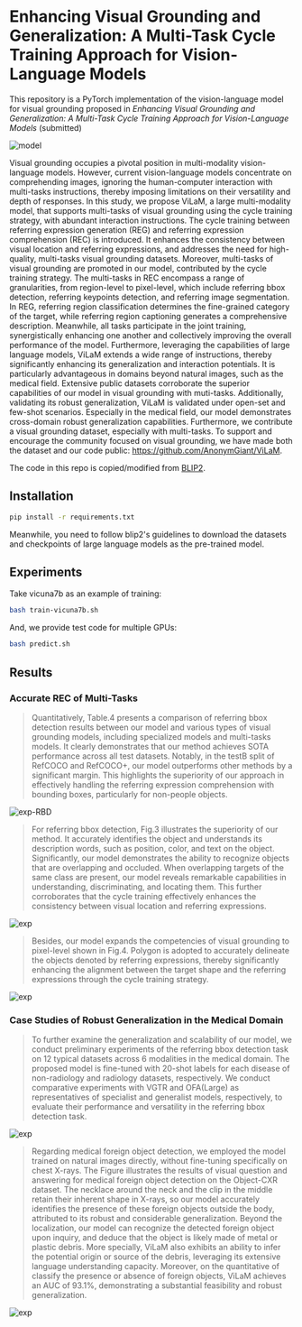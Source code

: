 # Enhancing Visual Grounding and Generalization: A Multi-Task Cycle Training Approach for Vision-Language Models

This repository is a PyTorch implementation of the vision-language model for visual grounding proposed in *Enhancing Visual Grounding and Generalization: A Multi-Task Cycle Training Approach for Vision-Language Models* (submitted)



![model](images/model.jpg)

Visual grounding occupies a pivotal position in multi-modality vision-language models. However, current vision-language models concentrate on comprehending images, ignoring the human-computer interaction with multi-tasks instructions,  thereby imposing limitations on their versatility and depth of responses. In this study, we propose ViLaM, a large multi-modality model, that supports multi-tasks of visual grounding using the cycle training strategy, with abundant interaction instructions. The cycle training between referring expression generation (REG) and referring expression comprehension (REC) is introduced. It enhances the consistency between visual location and referring expressions, and addresses the need for high-quality, multi-tasks visual grounding datasets. Moreover, multi-tasks of visual grounding are promoted in our model, contributed by the cycle training strategy. The multi-tasks in REC encompass a range of granularities, from region-level to pixel-level, which include referring bbox detection, referring keypoints detection, and referring image segmentation. In REG, referring region classification determines the fine-grained category of the target, while referring region captioning generates a comprehensive description. Meanwhile, all tasks participate in the joint training, synergistically enhancing one another and collectively improving the overall performance of the model. Furthermore, leveraging the capabilities of large language models, ViLaM extends a wide range of instructions, thereby significantly enhancing its generalization and interaction potentials. It is particularly advantageous in domains beyond natural images, such as the medical field. Extensive public datasets corroborate the superior capabilities of our model in visual grounding with muti-tasks. Additionally, validating its robust generalization, ViLaM is validated under open-set and few-shot scenarios. Especially in the medical field, our model demonstrates cross-domain robust generalization capabilities. Furthermore, we contribute a visual grounding dataset, especially with multi-tasks. To support and encourage the community focused on visual grounding, we have made both the dataset and our code public: https://github.com/AnonymGiant/ViLaM.



The code in this repo is copied/modified from [BLIP2](https://github.com/salesforce/LAVIS).


## Installation

```bash
pip install -r requirements.txt
```

Meanwhile, you need to follow blip2's guidelines to download the datasets and checkpoints of large language models as the pre-trained model. 


## Experiments

Take vicuna7b as an example of training:

```bash
bash train-vicuna7b.sh
```

And, we provide test code for multiple GPUs:


```bash
bash predict.sh
```



## Results


### Accurate REC of Multi-Tasks

> Quantitatively, Table.4 presents a comparison of referring bbox detection results between our model and various types of visual grounding models, including specialized models and multi-tasks models. It clearly demonstrates that our method achieves SOTA performance across all test datasets. Notably, in the testB split of RefCOCO and RefCOCO+, our model outperforms other methods by a significant margin. This highlights the superiority of our approach in effectively handling the referring expression comprehension with bounding boxes, particularly for non-people objects.


![exp-RBD](images/RBD.jpg)

> For referring bbox detection, Fig.3 illustrates the superiority of our method. It accurately identifies the object and understands its description words, such as position, color, and text on the object. Significantly, our model demonstrates the ability to recognize objects that are overlapping and occluded. When overlapping targets of the same class are present, our model reveals remarkable capabilities in understanding, discriminating, and locating them. This further corroborates that the cycle training effectively enhances the consistency between visual location and referring expressions.

![exp](images/example-RBD.jpg)

> Besides, our model expands the competencies of visual grounding to pixel-level shown in Fig.4. Polygon is adopted to accurately delineate the objects denoted by referring expressions,  thereby significantly enhancing the alignment between the target shape and the referring expressions through the cycle training strategy.

![exp](images/example-RIS.jpg)


### Case Studies of Robust Generalization in the Medical Domain



> To further examine the generalization and scalability of our model, we conduct preliminary experiments of the referring bbox detection task on 12 typical datasets across 6 modalities in the medical domain. The proposed model is fine-tuned with 20-shot labels for each disease of non-radiology and radiology datasets, respectively. We conduct comparative experiments with VGTR and OFA(Large) as representatives of specialist and generalist models, respectively, to evaluate their performance and versatility in the referring bbox detection task.


![exp](images/exp-medical.jpg)

> Regarding medical foreign object detection, we employed the model trained on natural images directly, without fine-tuning specifically on chest X-rays. The Figure illustrates the results of visual question and answering for medical foreign object detection on the Object-CXR dataset. The necklace around the neck and the clip in the middle retain their inherent shape in X-rays, so our model accurately identifies the presence of these foreign objects outside the body, attributed to its robust and considerable generalization. Beyond the localization, our model can recognize the detected foreign object upon inquiry, and deduce that the object is likely made of metal or plastic debris. More specially, ViLaM also exhibits an ability to infer the potential origin or source of the debris, leveraging its extensive language understanding capacity. Moreover, on the quantitative of classify the presence or absence of foreign objects, ViLaM achieves an AUC of 93.1\%, demonstrating a substantial feasibility and robust generalization. 

![exp](images/foreign-objects.jpg)